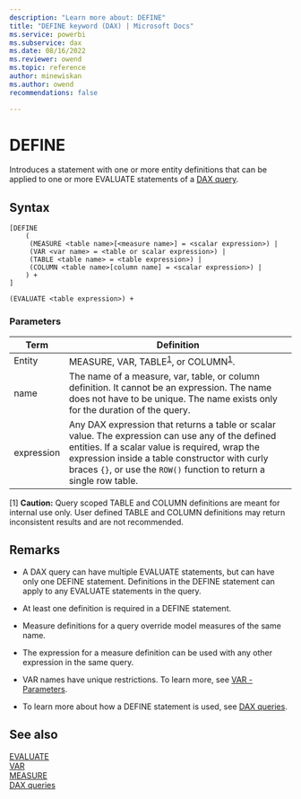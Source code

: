 ```yaml
---
description: "Learn more about: DEFINE"
title: "DEFINE keyword (DAX) | Microsoft Docs"
ms.service: powerbi 
ms.subservice: dax 
ms.date: 08/16/2022
ms.reviewer: owend
ms.topic: reference
author: minewiskan
ms.author: owend 
recommendations: false

---
```

# DEFINE
  
Introduces a statement with one or more entity definitions that can be applied to one or more EVALUATE statements of a [DAX query](dax-queries.md).

## Syntax  
  
```dax
[DEFINE 
    (
     (MEASURE <table name>[<measure name>] = <scalar expression>) | 
     (VAR <var name> = <table or scalar expression>) |
     (TABLE <table name> = <table expression>) | 
     (COLUMN <table name>[column name] = <scalar expression>) | 
    ) + 
]

(EVALUATE <table expression>) +
```
  
### Parameters
  
|Term|Definition|  
|--------|--------------|  
|Entity|MEASURE, VAR, TABLE<sup>[1](#not-rec)</sup>, or COLUMN<sup>[1](#not-rec)</sup>. |
|name|The name of a measure, var, table, or column definition. It cannot be an expression. The name does not have to be unique. The name exists only for the duration of the query.|  
|expression|Any DAX expression that returns a table or scalar value. The expression can use any of the defined entities. If a scalar value is required, wrap the expression inside a table constructor with curly braces `{}`, or use the `ROW()` function to return a single row table.|

<a name="not-rec">[1]</a> **Caution:** Query scoped TABLE and COLUMN definitions are meant for internal use only. User defined TABLE and COLUMN definitions may return inconsistent results and are not recommended.

## Remarks

- A DAX query can have multiple EVALUATE statements, but can have only one DEFINE statement. Definitions in the DEFINE statement can apply to any EVALUATE statements in the query.

- At least one definition is required in a DEFINE statement.

- Measure definitions for a query override model measures of the same name.

- The expression for a measure definition can be used with any other expression in the same query.

- VAR names have unique restrictions. To learn more, see [VAR - Parameters](var-dax.md#parameters).

- To learn more about how a DEFINE statement is used, see [DAX queries](dax-queries.md).

## See also

[EVALUATE](evaluate-statement-dax.md)  
[VAR](var-dax.md)  
[MEASURE](measure-statement-dax.md)  
[DAX queries](dax-queries.md)

